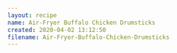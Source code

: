 ```yaml
---
layout: recipe
name: Air-Fryer Buffalo Chicken Drumsticks
created: 2020-04-02 13:12:50
filename: Air-Fryer-Buffalo-Chicken-Drumsticks
---
```

